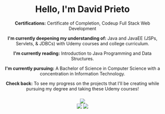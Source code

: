<div align="center">
  <h1>Hello, I'm David Prieto</h1>
</div>
<div align="center">
<p><strong>Certifications:</strong> Certificate of Completion, Codeup Full Stack Web Development</p>
<p><strong>I'm currently deepening my understanding of:</strong> Java and JavaEE (JSPs, Servlets, & JDBCs) with Udemy courses and college curriculum.</p>
<p><strong>I'm currently reading:</strong> Introduction to Java Programming and Data Structures.</p>
<p><strong>I'm currently pursuing:</strong> A Bachelor of Science in Computer Science with a concentration in Information Technology.</p>
<p><strong>Check back:</strong> To see my progress on the projects that I'll be creating while pursuing my degree and taking these Udemy courses!</p>
</div>
<div>
  <h3 align="center"></h3>
</div>
<div align="center">
  <img src="https://github-readme-stats.vercel.app/api/top-langs/?username=davidsprieto&theme=">
</div>  
<div align="center">
 <img src="https://github-readme-streak-stats.herokuapp.com/?user=davidsprieto&theme="> <img src="https://github-readme-stats.vercel.app/api?username=davidsprieto&theme="> 
</div>
